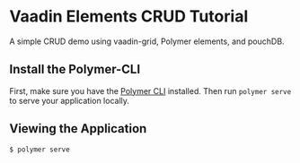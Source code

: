 # Vaadin Elements CRUD Tutorial

A simple CRUD demo using vaadin-grid, Polymer elements, and pouchDB.

## Install the Polymer-CLI

First, make sure you have the [Polymer CLI](https://www.npmjs.com/package/polymer-cli) installed. Then run `polymer serve` to serve your application locally.

## Viewing the Application

```
$ polymer serve
```

